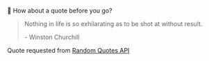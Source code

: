 📣 How about a quote before you go?

> Nothing in life is so exhilarating as to be shot at without result.
>
> <p>- Winston Churchill</p>

Quote requested from [Random Quotes API](https://github.com/lukePeavey/quotable)
